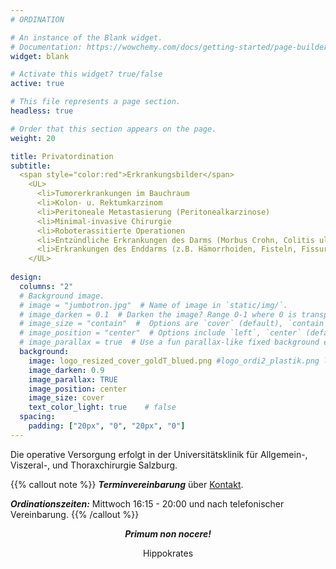 ```yaml
---
# ORDINATION

# An instance of the Blank widget.
# Documentation: https://wowchemy.com/docs/getting-started/page-builder/
widget: blank

# Activate this widget? true/false
active: true

# This file represents a page section.
headless: true

# Order that this section appears on the page.
weight: 20

title: Privatordination
subtitle: 
  <span style="color:red">Erkrankungsbilder</span> 
    <UL>
      <li>Tumorerkrankungen im Bauchraum
      <li>Kolon- u. Rektumkarzinom
      <li>Peritoneale Metastasierung (Peritonealkarzinose)
      <li>Minimal-invasive Chirurgie
      <li>Roboterassitierte Operationen
      <li>Entzündliche Erkrankungen des Darms (Morbus Crohn, Colitis ulcerosa, Divertikulitis)
      <li>Erkrankungen des Enddarms (z.B. Hämorrhoiden, Fisteln, Fissuren)
    </UL>
  
design:
  columns: "2"
  # Background image.
  # image = "jumbotron.jpg"  # Name of image in `static/img/`.
  # image_darken = 0.1  # Darken the image? Range 0-1 where 0 is transparent and 1 is opaque.
  # image_size = "contain"  #  Options are `cover` (default), `contain`, or `actual` size.
  # image_position = "center"  # Options include `left`, `center` (default), or `right`.
  # image_parallax = true  # Use a fun parallax-like fixed background effect? true/false
  background:
    image: logo_resized_cover_goldT_blued.png #logo_ordi2_plastik.png logo_ordi1_blau_T_weiss.png
    image_darken: 0.9
    image_parallax: TRUE
    image_position: center
    image_size: cover
    text_color_light: true    # false
  spacing:
    padding: ["20px", "0", "20px", "0"]
---
```


<p></p>

Die operative Versorgung erfolgt in der Universitätsklinik für Allgemein-, Viszeral-, und Thoraxchirurgie Salzburg. 

{{% callout note %}}
**_Terminvereinbarung_** über [Kontakt](#contact). 

**_Ordinationszeiten:_** Mittwoch 16:15 - 20:00 und nach telefonischer Vereinbarung. 
{{% /callout %}}

<div style="text-align:center;">  

**_Primum non nocere!_** 

Hippokrates
</div>


